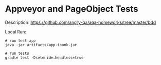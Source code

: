 # Appveyor and PageObject Tests 


Description: https://github.com/angry-qa/aqa-homeworks/tree/master/bdd

Local Run:

    # run test app
    java -jar artifacts/app-ibank.jar

    # run tests
    gradle test -Dselenide.headless=true
